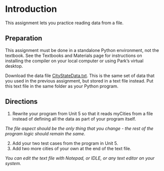 # Introduction
This assignment lets you practice reading data from a file.

## Preparation
This assignment must be done in a standalone Python environment, not the textbook. See the Textbooks and Materials page for instructions on installing the compiler on your local computer or using Park’s virtual desktop.

Download the data file [CityStateData.txt](./CityStateData.txt). This is the same set of data that you used in the previous assignment, but stored in a text file instead. Put this text file in the same folder as your Python program.

## Directions
1. Rewrite your program from Unit 5 so that it reads myCities from a file instead of defining all the data as part of your program itself. 

  *The file aspect should be the only thing that you change - the rest of the program logic should remain the same.*

2. Add your two test cases from the program in Unit 5.
3. Add two more cities of your own at the end of the text file.

  *You can edit the text file with Notepad, or IDLE, or any text editor on your system.*
